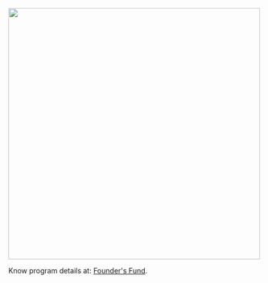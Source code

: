 
<a href="https://gojo.asia/founder's-fund/"><img width="500" src="https://support.gojo.asia/driver/images/founders_fund.png"></a>

Know program details at: [Founder's Fund](https://gojo.asia/founder's-fund/).




